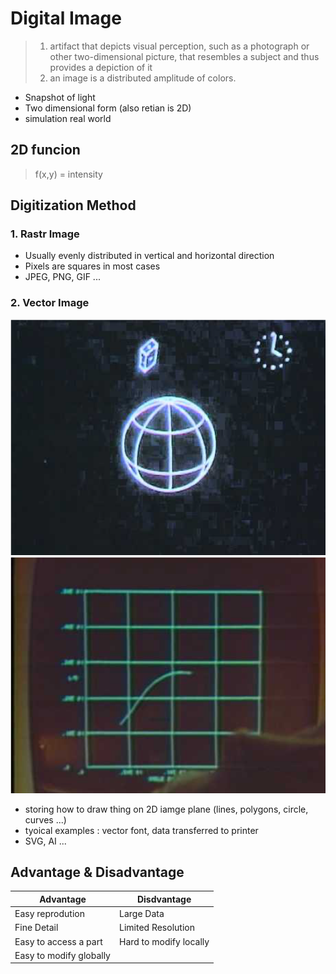 # Digital Image

> 1. artifact that depicts visual perception, such as a photograph or other two-dimensional picture, that resembles a subject and thus provides a depiction of it
> 2. an image is a distributed amplitude of colors.

- Snapshot of light
- Two dimensional form (also retian is 2D)
- simulation real world

## 2D funcion

> f(x,y) = intensity

## Digitization Method

### 1. Rastr Image

- Usually evenly distributed in vertical and horizontal direction
- Pixels are squares in most cases
- JPEG, PNG, GIF ...

### 2. Vector Image

![vecotrImage.png](./images/Picture1.png)
![vecotrImage.png](./images/Picture2.png)

- storing how to draw thing on 2D iamge plane (lines, polygons, circle, curves ...)
- tyoical examples : vector font, data transferred to printer
- SVG, AI ...

## Advantage & Disadvantage

| Advantage               | Disdvantage            |
| ----------------------- | ---------------------- |
| Easy reprodution        | Large Data             |
| Fine Detail             | Limited Resolution     |
| Easy to access a part   | Hard to modify locally |
| Easy to modify globally |                        |

